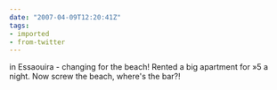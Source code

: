 ```yaml
---
date: "2007-04-09T12:20:41Z"
tags:
- imported
- from-twitter
---
```

in Essaouira - changing for the beach\! Rented a big apartment for »5 a night. Now screw the beach, where's the bar?\!

